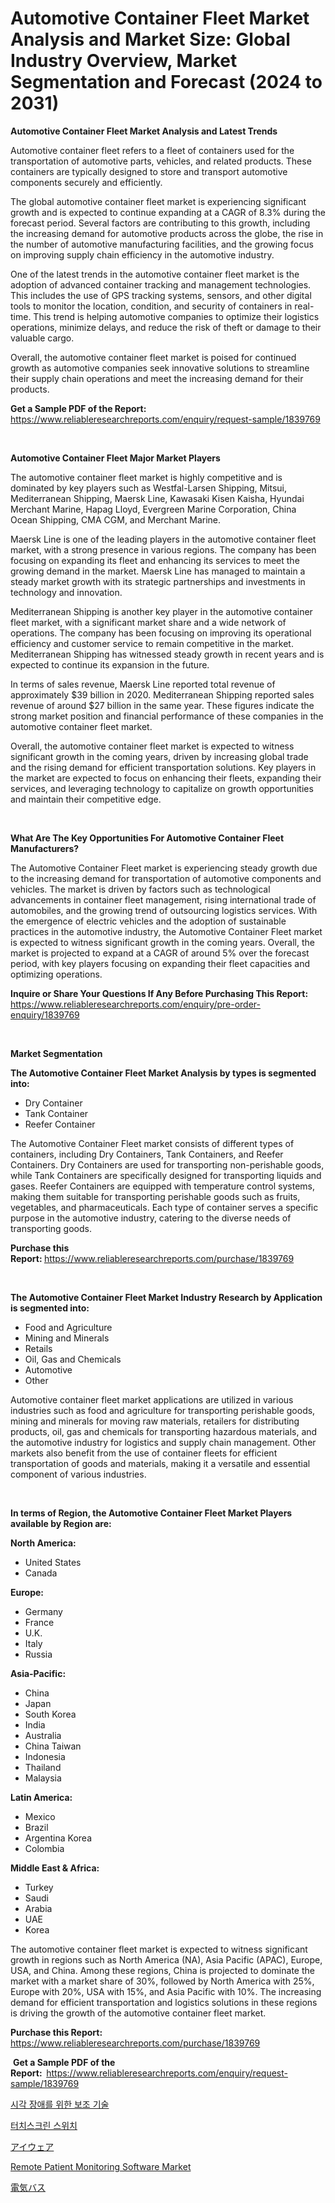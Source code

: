 <p><h1>Automotive Container Fleet Market Analysis and Market Size: Global Industry Overview, Market Segmentation and Forecast (2024 to 2031)</h1></p><p><strong>Automotive Container Fleet Market Analysis and Latest Trends</strong></p>
<p><p>Automotive container fleet refers to a fleet of containers used for the transportation of automotive parts, vehicles, and related products. These containers are typically designed to store and transport automotive components securely and efficiently.</p><p>The global automotive container fleet market is experiencing significant growth and is expected to continue expanding at a CAGR of 8.3% during the forecast period. Several factors are contributing to this growth, including the increasing demand for automotive products across the globe, the rise in the number of automotive manufacturing facilities, and the growing focus on improving supply chain efficiency in the automotive industry.</p><p>One of the latest trends in the automotive container fleet market is the adoption of advanced container tracking and management technologies. This includes the use of GPS tracking systems, sensors, and other digital tools to monitor the location, condition, and security of containers in real-time. This trend is helping automotive companies to optimize their logistics operations, minimize delays, and reduce the risk of theft or damage to their valuable cargo.</p><p>Overall, the automotive container fleet market is poised for continued growth as automotive companies seek innovative solutions to streamline their supply chain operations and meet the increasing demand for their products.</p></p>
<p><strong>Get a Sample PDF of the Report:&nbsp;</strong> <a href="https://www.reliableresearchreports.com/enquiry/request-sample/1839769">https://www.reliableresearchreports.com/enquiry/request-sample/1839769</a></p>
<p>&nbsp;</p>
<p><strong>Automotive Container Fleet Major Market Players</strong></p>
<p><p>The automotive container fleet market is highly competitive and is dominated by key players such as Westfal-Larsen Shipping, Mitsui, Mediterranean Shipping, Maersk Line, Kawasaki Kisen Kaisha, Hyundai Merchant Marine, Hapag Lloyd, Evergreen Marine Corporation, China Ocean Shipping, CMA CGM, and Merchant Marine.</p><p>Maersk Line is one of the leading players in the automotive container fleet market, with a strong presence in various regions. The company has been focusing on expanding its fleet and enhancing its services to meet the growing demand in the market. Maersk Line has managed to maintain a steady market growth with its strategic partnerships and investments in technology and innovation.</p><p>Mediterranean Shipping is another key player in the automotive container fleet market, with a significant market share and a wide network of operations. The company has been focusing on improving its operational efficiency and customer service to remain competitive in the market. Mediterranean Shipping has witnessed steady growth in recent years and is expected to continue its expansion in the future.</p><p>In terms of sales revenue, Maersk Line reported total revenue of approximately $39 billion in 2020. Mediterranean Shipping reported sales revenue of around $27 billion in the same year. These figures indicate the strong market position and financial performance of these companies in the automotive container fleet market.</p><p>Overall, the automotive container fleet market is expected to witness significant growth in the coming years, driven by increasing global trade and the rising demand for efficient transportation solutions. Key players in the market are expected to focus on enhancing their fleets, expanding their services, and leveraging technology to capitalize on growth opportunities and maintain their competitive edge.</p></p>
<p>&nbsp;</p>
<p><strong>What Are The Key Opportunities For Automotive Container Fleet Manufacturers?</strong></p>
<p><p>The Automotive Container Fleet market is experiencing steady growth due to the increasing demand for transportation of automotive components and vehicles. The market is driven by factors such as technological advancements in container fleet management, rising international trade of automobiles, and the growing trend of outsourcing logistics services. With the emergence of electric vehicles and the adoption of sustainable practices in the automotive industry, the Automotive Container Fleet market is expected to witness significant growth in the coming years. Overall, the market is projected to expand at a CAGR of around 5% over the forecast period, with key players focusing on expanding their fleet capacities and optimizing operations.</p></p>
<p><strong>Inquire or Share Your Questions If Any Before Purchasing This Report:</strong> <a href="https://www.reliableresearchreports.com/enquiry/pre-order-enquiry/1839769">https://www.reliableresearchreports.com/enquiry/pre-order-enquiry/1839769</a></p>
<p>&nbsp;</p>
<p><strong>Market Segmentation</strong></p>
<p><strong>The Automotive Container Fleet Market Analysis by types is segmented into:</strong></p>
<p><ul><li>Dry Container</li><li>Tank Container</li><li>Reefer Container</li></ul></p>
<p><p>The Automotive Container Fleet market consists of different types of containers, including Dry Containers, Tank Containers, and Reefer Containers. Dry Containers are used for transporting non-perishable goods, while Tank Containers are specifically designed for transporting liquids and gases. Reefer Containers are equipped with temperature control systems, making them suitable for transporting perishable goods such as fruits, vegetables, and pharmaceuticals. Each type of container serves a specific purpose in the automotive industry, catering to the diverse needs of transporting goods.</p></p>
<p><strong>Purchase this Report:&nbsp;</strong><a href="https://www.reliableresearchreports.com/purchase/1839769">https://www.reliableresearchreports.com/purchase/1839769</a></p>
<p>&nbsp;</p>
<p><strong>The Automotive Container Fleet Market Industry Research by Application is segmented into:</strong></p>
<p><ul><li>Food and Agriculture</li><li>Mining and Minerals</li><li>Retails</li><li>Oil, Gas and Chemicals</li><li>Automotive</li><li>Other</li></ul></p>
<p><p>Automotive container fleet market applications are utilized in various industries such as food and agriculture for transporting perishable goods, mining and minerals for moving raw materials, retailers for distributing products, oil, gas and chemicals for transporting hazardous materials, and the automotive industry for logistics and supply chain management. Other markets also benefit from the use of container fleets for efficient transportation of goods and materials, making it a versatile and essential component of various industries.</p></p>
<p>&nbsp;</p>
<p><strong>In terms of Region, the Automotive Container Fleet Market Players available by Region are:</strong></p>
<p>
    <p> <strong> North America: </strong>
        <ul>
            <li>United States</li>
            <li>Canada</li>
        </ul>
        </p> 
    <p> <strong> Europe: </strong>
        <ul>
            <li>Germany</li>
            <li>France</li>
            <li>U.K.</li>
            <li>Italy</li>
            <li>Russia</li>
        </ul>
        </p> 
    <p> <strong> Asia-Pacific: </strong>
        <ul>
            <li>China</li>
            <li>Japan</li>
            <li>South Korea</li>
            <li>India</li>
            <li>Australia</li>
            <li>China Taiwan</li>
            <li>Indonesia</li>
            <li>Thailand</li>
            <li>Malaysia</li>
        </ul>
        </p> 
    <p> <strong> Latin America: </strong>
        <ul>
            <li>Mexico</li>
            <li>Brazil</li>
            <li>Argentina Korea</li>
            <li>Colombia</li>
        </ul>
        </p> 
    <p> <strong> Middle East & Africa: </strong>
        <ul>
            <li>Turkey</li>
            <li>Saudi</li>
            <li>Arabia</li>
            <li>UAE</li>
            <li>Korea</li>
        </ul>
    </p>
    </p>
<p><p>The automotive container fleet market is expected to witness significant growth in regions such as North America (NA), Asia Pacific (APAC), Europe, USA, and China. Among these regions, China is projected to dominate the market with a market share of 30%, followed by North America with 25%, Europe with 20%, USA with 15%, and Asia Pacific with 10%. The increasing demand for efficient transportation and logistics solutions in these regions is driving the growth of the automotive container fleet market.</p></p>
<p><strong>Purchase this Report: </strong><a href="https://www.reliableresearchreports.com/purchase/1839769">https://www.reliableresearchreports.com/purchase/1839769</a></p>
<p>&nbsp;<strong>Get a Sample PDF of the Report:&nbsp;&nbsp;</strong><a href="https://www.reliableresearchreports.com/enquiry/request-sample/1839769">https://www.reliableresearchreports.com/enquiry/request-sample/1839769</a></p>
<p><strong></strong></p>
<p><p><a href="https://github.com/vsr06p4p49/Market-Research-Report-List-1/blob/main/6389476188805.md">시각 장애를 위한 보조 기술</a></p><p><a href="https://github.com/oajzkywllm460/Market-Research-Report-List-1/blob/main/5021911188804.md">터치스크린 스위치</a></p><p><a href="https://github.com/cbigkbh02719/Market-Research-Report-List-1/blob/main/2994824188900.md">アイウェア</a></p><p><a href="https://issuu.com/reportprime-2/docs/remote-patient-monitoring-software-market-size-203">Remote Patient Monitoring Software Market</a></p><p><a href="https://github.com/mreklxf44233/Market-Research-Report-List-1/blob/main/6873163188899.md">電気バス</a></p></p>